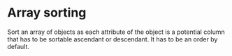 # Array sorting

Sort an array of objects as each attribute of the object is a potential column that has to be sortable ascendant or descendant. It has to be an order by default.